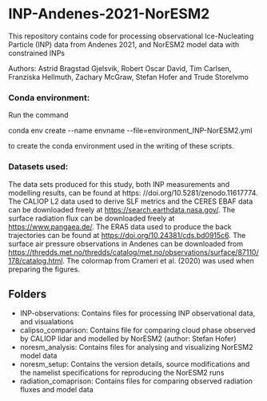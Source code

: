 
# INP-Andenes-2021-NorESM2
This repository contains code for processing observational Ice-Nucleating Particle (INP) data from Andenes 2021, and NorESM2 model data with constrained INPs

Authors: Astrid Bragstad Gjelsvik, Robert Oscar David, Tim Carlsen, Franziska Hellmuth, Zachary McGraw, Stefan Hofer and Trude Storelvmo

### Conda environment:
Run the command

conda env create --name envname --file=environment_INP-NorESM2.yml

to create the conda environment used in the writing of these scripts. 

### Datasets used:
The data sets produced for this study, both INP measurements and modelling results, can be found at https:
//doi.org/10.5281/zenodo.11617774. The CALIOP L2 data used to derive SLF metrics and the CERES EBAF data can be downloaded freely
at https://search.earthdata.nasa.gov/. The surface radiation flux can be downloaded freely at https://www.pangaea.de/. The ERA5 data used to
produce the back trajectories can be found at https://doi.org/10.24381/cds.bd0915c6. The surface air pressure observations in Andenes can be
downloaded from https://thredds.met.no/thredds/catalog/met.no/observations/surface/87110/178/catalog.html. The colormap from Crameri
et al. (2020) was used when preparing the figures.

## Folders
- INP-observations: Contains files for processing INP observational data, and visualations
- calipso_comparison: Contains file for comparing cloud phase observed by CALIOP lidar and modelled by NorESM2 (author: Stefan Hofer)
- noresm_analysis: Contains files for analysing and visualizing NorESM2 model data
- noresm_setup: Contains the version details, source modifications and the namelist specifications for reproducing the NorESM2 runs
- radiation_comaprison: Contains files for comparing observed radiation fluxes and model data

